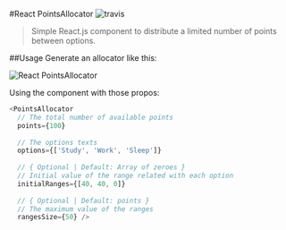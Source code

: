 #React PointsAllocator ![travis](https://travis-ci.org/MateusZitelli/react-points-allocator.svg?branch=master)

> Simple React.js component to distribute a limited number of points between options.

##Usage
Generate an allocator like this:

![React PointsAllocator](http://i.imgur.com/0j93mc1.png)

Using the component with those propos:

```javascript
<PointsAllocator 
  // The total number of available points
  points={100}
  
  // The options texts
  options={['Study', 'Work', 'Sleep']} 
  
  // { Optional | Default: Array of zeroes }
  // Initial value of the range related with each option
  initialRanges={[40, 40, 0]}  
  
  // { Optional | Default: points }
  // The maximum value of the ranges
  rangesSize={50} /> 
```


